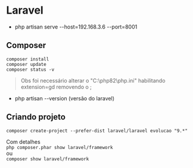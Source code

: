 # Laravel

* php artisan serve --host=192.168.3.6 --port=8001

## Composer
` composer install `<br>
` composer update `<br>
` composer status -v `<br>

> Obs foi necessário alterar o "C:\php82\php.ini"
> habilitando extension=gd removendo o ;

* php artisan --version (versão do laravel)
## Criando projeto
`composer create-project --prefer-dist laravel/laravel evolucao "9.*" `

Com detalhes <br>
`php composer.phar show laravel/framework `<br>  ou<br>
`composer show laravel/framework `
